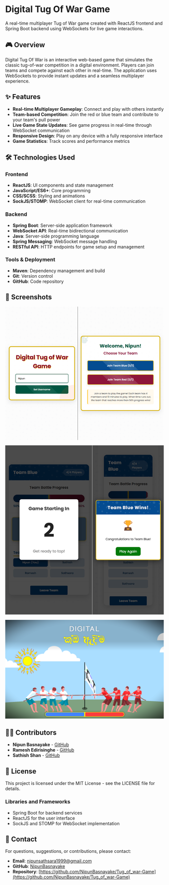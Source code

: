 # Digital Tug Of War Game

A real-time multiplayer Tug of War game created with ReactJS frontend and Spring Boot backend using WebSockets for live game interactions.

## 🎮 Overview

Digital Tug Of War is an interactive web-based game that simulates the classic tug-of-war competition in a digital environment. Players can join teams and compete against each other in real-time. The application uses WebSockets to provide instant updates and a seamless multiplayer experience.

## ✨ Features

- **Real-time Multiplayer Gameplay**: Connect and play with others instantly
- **Team-based Competition**: Join the red or blue team and contribute to your team's pull power
- **Live Game State Updates**: See game progress in real-time through WebSocket communication
- **Responsive Design**: Play on any device with a fully responsive interface
- **Game Statistics**: Track scores and performance metrics

## 🛠️ Technologies Used

### Frontend
- **ReactJS**: UI components and state management
- **JavaScript/ES6+**: Core programming
- **CSS/SCSS**: Styling and animations
- **SockJS/STOMP**: WebSocket client for real-time communication

### Backend
- **Spring Boot**: Server-side application framework
- **WebSocket API**: Real-time bidirectional communication
- **Java**: Server-side programming language
- **Spring Messaging**: WebSocket message handling
- **RESTful API**: HTTP endpoints for game setup and management

### Tools & Deployment
- **Maven**: Dependency management and build
- **Git**: Version control
- **GitHub**: Code repository

## 📸 Screenshots

![Player Interfaces](/Screenshots/1.png)

![Player Interfaces](/Screenshots/2.png)

![Results](/Screenshots/3.png)

## 👨‍💻 Contributors

- **Nipun Basnayake** - [GitHub](https://github.com/NipunBasnayake)
- **Ramesh Edirisinghe** - [GitHub](https://github.com/RameshEdirisinghe)
- **Sathish Shan** - [GitHub](https://github.com/GodXero33)

## 📜 License

This project is licensed under the MIT License - see the LICENSE file for details.

### Libraries and Frameworks

- Spring Boot for backend services
- ReactJS for the user interface
- SockJS and STOMP for WebSocket implementation

## 📧 Contact

For questions, suggestions, or contributions, please contact:

- **Email**: nipunsathsara1999@gmail.com
- **GitHub**: [NipunBasnayake](https://github.com/NipunBasnayake)
- **Repository**: [https://github.com/NipunBasnayake/Tug_of_war-Game](https://github.com/NipunBasnayake/Tug_of_war-Game)
